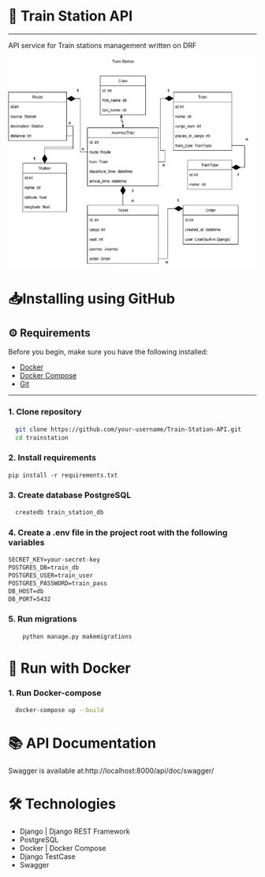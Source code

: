 # 🚉 Train Station API

<hr>
API service for Train stations management written on DRF

![Схема Бази даних](schema/schema.drawio.png)

# 📥Installing using GitHub

## ⚙️ Requirements

Before you begin, make sure you have the following installed:

- [Docker](https://www.docker.com/)
- [Docker Compose](https://docs.docker.com/compose/)
- [Git](https://git-scm.com/)

---


### 1. Clone repository

```bash
  git clone https://github.com/your-username/Train-Station-API.git
  cd trainstation
```
### 2. Install requirements
```
pip install -r requirements.txt
```
### 3. Create database PostgreSQL
```bash
  createdb train_station_db
```
### 4. Create a .env file in the project root with the following variables
```
SECRET_KEY=your-secret-key
POSTGRES_DB=train_db
POSTGRES_USER=train_user
POSTGRES_PASSWORD=train_pass
DB_HOST=db
DB_PORT=5432
```
### 5. Run migrations
```bash
    python manage.py makemigrations
```

# 🐳 Run with Docker

### 1. Run Docker-compose
```bash
  docker-compose up --build
```

# 📚 API Documentation
Swagger is available at:http://localhost:8000/api/doc/swagger/

# 🛠 Technologies
- Django | Django REST Framework
- PostgreSQL
- Docker | Docker Compose
- Django TestCase
- Swagger

